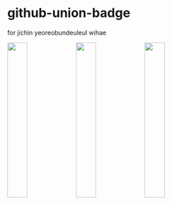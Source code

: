 # github-union-badge
for jichin yeoreobundeuleul wihae

<img src="https://github-union-badge.vercel.app/api/v1?unionname=soongsil&username=Jadest&desc=a5sdasd" width="30%"/>
<img src="https://github-union-badge.vercel.app/api/v1?unionname=sungkyunkwan&username=Jadest&desc=asdasd" width="30%"/>
<img src="https://github-union-badge.vercel.app/api/v1?unionname=korea&username=Jadest&desc=asdasd" width="30%"/>
